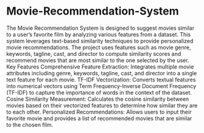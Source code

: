 # Movie-Recommendation-System
The Movie Recommendation System is designed to suggest movies similar to a user’s favorite film by analyzing various features from a dataset. This system leverages text-based similarity techniques to provide personalized movie recommendations. The project uses features such as movie genre, keywords, tagline, cast, and director to compute similarity scores and recommend movies that are most similar to the one selected by the user.
Key Features
Comprehensive Feature Extraction: Integrates multiple movie attributes including genre, keywords, tagline, cast, and director into a single text feature for each movie.
TF-IDF Vectorization: Converts textual features into numerical vectors using Term Frequency-Inverse Document Frequency (TF-IDF) to capture the importance of words in the context of the dataset.
Cosine Similarity Measurement: Calculates the cosine similarity between movies based on their vectorized features to determine how similar they are to each other.
Personalized Recommendations: Allows users to input their favorite movie and provides a list of recommended movies that are similar to the chosen film.
